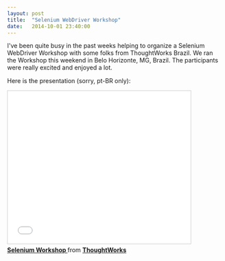 ```yaml
---
layout: post
title:  "Selenium WebDriver Workshop"
date:   2014-10-01 23:40:00
---
```


I've been quite busy in the past weeks helping to organize a Selenium WebDriver Workshop with some folks from ThoughtWorks Brazil. We ran the Workshop this weekend in Belo Horizonte, MG, Brazil. The participants were really excited and enjoyed a lot.

Here is the presentation (sorry, pt-BR only):

<iframe src="//www.slideshare.net/slideshow/embed_code/39721803" width="427" height="356" frameborder="0" marginwidth="0" marginheight="0" scrolling="no" style="border:1px solid #CCC; border-width:1px; margin-bottom:5px; max-width: 100%;" allowfullscreen> </iframe> <div style="margin-bottom:5px"> <strong> <a href="https://www.slideshare.net/ThoughtWorks/selenium-workshopbrasil-pdf" title="Selenium Workshop " target="_blank">Selenium Workshop </a> </strong> from <strong><a href="http://www.slideshare.net/ThoughtWorks" target="_blank">ThoughtWorks</a></strong> </div>